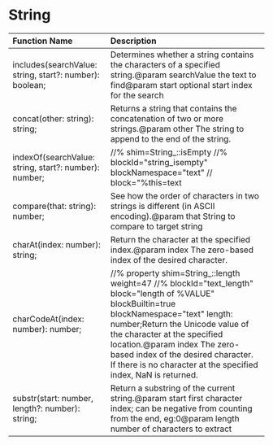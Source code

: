 # String

|Function Name| Description|
|:---|:---|
|includes(searchValue: string, start?: number): boolean; |Determines whether a string contains the characters of a specified string.@param searchValue the text to find@param start optional start index for the search|
|concat(other: string): string; |Returns a string that contains the concatenation of two or more strings.@param other The string to append to the end of the string.|
|indexOf(searchValue: string, start?: number): number; |   //% shim=String_::isEmpty   //% blockId="string_isempty" blockNamespace="text"   // block="%this=text| is empty"   isEmpty(): boolean;Returns the position of the first occurrence of a specified value in a string.@param searchValue the text to find@param start optional start index for the search|
|compare(that: string): number; |See how the order of characters in two strings is different (in ASCII encoding).@param that String to compare to target string|
|charAt(index: number): string; |Return the character at the specified index.@param index The zero-based index of the desired character.|
|charCodeAt(index: number): number; |   //% property shim=String_::length weight=47   //% blockId="text_length" block="length of %VALUE" blockBuiltin=true blockNamespace="text"   length: number;Return the Unicode value of the character at the specified location.@param index The zero-based index of the desired character. If there is no character at the specified index, NaN is returned.|
|substr(start: number, length?: number): string; |Return a substring of the current string.@param start first character index; can be negative from counting from the end, eg:0@param length number of characters to extract|
